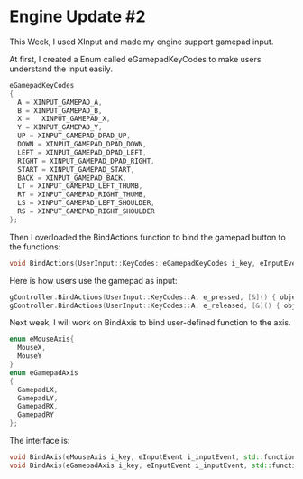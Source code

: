 # Engine Update \#2


This Week, I used XInput and made my engine support gamepad input.    

At first, I created a Enum called eGamepadKeyCodes to make users understand the input easily.  
```cpp  
eGamepadKeyCodes
{
  A = XINPUT_GAMEPAD_A,
  B = XINPUT_GAMEPAD_B,
  X =	XINPUT_GAMEPAD_X,
  Y = XINPUT_GAMEPAD_Y,
  UP = XINPUT_GAMEPAD_DPAD_UP,	
  DOWN = XINPUT_GAMEPAD_DPAD_DOWN,	
  LEFT = XINPUT_GAMEPAD_DPAD_LEFT,	
  RIGHT = XINPUT_GAMEPAD_DPAD_RIGHT,	
  START = XINPUT_GAMEPAD_START,	
  BACK = XINPUT_GAMEPAD_BACK,	
  LT = XINPUT_GAMEPAD_LEFT_THUMB,	
  RT = XINPUT_GAMEPAD_RIGHT_THUMB,
  LS = XINPUT_GAMEPAD_LEFT_SHOULDER,
  RS = XINPUT_GAMEPAD_RIGHT_SHOULDER
};
```  

Then I overloaded the BindActions function to bind the gamepad button to the functions:  
```cpp
void BindActions(UserInput::KeyCodes::eGamepadKeyCodes i_key, eInputEvent i_inputEvent, std::function<void()> callback);
```

Here is how users use the gamepad as input:  
```cpp
gController.BindActions(UserInput::KeyCodes::A, e_pressed, [&]() { objectMoveUp = -1.f; });
gController.BindActions(UserInput::KeyCodes::A, e_released, [&]() { objectMoveUp = 0.f; });
```  

Next week, I will work on BindAxis to bind user-defined function to the axis.  

```cpp  
enum eMouseAxis{
  MouseX,
  MouseY
}
enum eGamepadAxis
{
  GamepadLX,
  GamepadLY,
  GamepadRX,
  GamepadRY
};
```   

The interface is:  

```cpp
void BindAxis(eMouseAxis i_key, eInputEvent i_inputEvent, std::function<void(float)> callback);
void BindAxis(eGamepadAxis i_key, eInputEvent i_inputEvent, std::function<void(float)> callback);
```  

